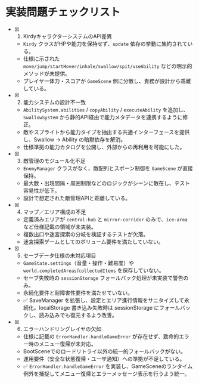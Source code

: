 # 実装問題チェックリスト

- [x] 1. KirdyキャラクターシステムのAPI差異
  - `Kirdy` クラスがHPや能力を保持せず、`update` 依存の挙動に集約されている。
  - 仕様に示された `move/jump/startHover/inhale/swallow/spit/useAbility` などの明示的メソッドが未提供。
  - プレイヤー体力・スコアが `GameScene` 側に分散し、責務が設計から乖離している。

- [x] 2. 能力システムの設計不一致
  - `AbilitySystem.abilities` / `copyAbility` / `executeAbility` を追加し、`SwallowSystem` から静的API経由で能力メタデータを連携するように修正。
  - 敵やスプライトから能力タイプを抽出する共通インターフェースを提供し、Swallow → Ability の暗黙依存を解消。
  - 仕様準拠の能力カタログを公開し、外部からの再利用を可能にした。

- [x] 3. 敵管理のモジュール化不足
  - `EnemyManager` クラスがなく、敵配列とスポーン制御を `GameScene` が直接保持。
  - 最大数・出現間隔・周囲制限などのロジックがシーンに散在し、テスト容易性が低下。
  - 設計で想定された敵管理APIと乖離している。

- [x] 4. マップ／エリア構成の不足
  - 定義済みエリアが `central-hub` と `mirror-corridor` のみで、`ice-area` など仕様記載の領域が未実装。
  - 複数出口や迷宮探索の分岐を検証するテストが欠落。
  - 迷宮探索ゲームとしてのボリューム要件を満たしていない。

- [x] 5. セーブデータ仕様の未対応項目
  - `GameState.settings`（音量・操作・難易度）や `world.completedAreas`/`collectedItems` を保存していない。
  - セーブ失敗時の `sessionStorage` フォールバック処理が未実装で警告のみ。
  - 永続化要件と耐障害性要件を満たせていない。
  - ✅ SaveManager を拡張し、設定とエリア進行情報をサニタイズして永続化。localStorage 書き込み失敗時は sessionStorage にフォールバックし、読み込みでも復元するよう改善。

- [x] 6. エラーハンドリングレイヤの欠如
  - 仕様に記載の `ErrorHandler.handleGameError` が存在せず、致命的エラー時のメニュー復帰が未対応。
  - BootSceneでのロードリトライ以外の統一的フォールバックがない。
  - 運用要件（安全な状態復帰・ユーザ通知）への準拠が不足している。
  - ✅ `ErrorHandler.handleGameError` を実装し、GameSceneのランタイム例外を捕捉してメニュー復帰とエラーメッセージ表示を行うよう統一。
